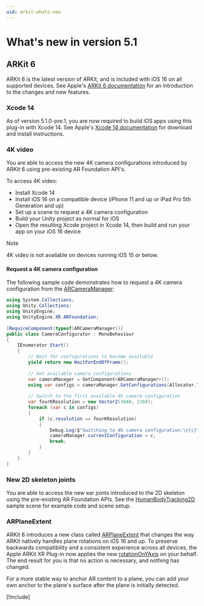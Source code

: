 ```yaml
---
uid: arkit-whats-new
---
```

# What's new in version 5.1

## ARKit 6

ARKit 6 is the latest version of ARKit, and is included with iOS 16 on all supported devices. See Apple's [ARKit 6 documentation](https://developer.apple.com/augmented-reality/arkit/) for an introduction to the changes and new features.

### Xcode 14

As of version 5.1.0-pre.1, you are now required to build iOS apps using this plug-in with Xcode 14. See Apple's [Xcode 14 documentation](https://developer.apple.com/xcode/) for download and install instructions.

### 4K video

You are able to access the new 4K camera configurations introduced by ARKit 6 using pre-existing AR Foundation API's.

To access 4K video:

* Install Xcode 14
* Install iOS 16 on a compatible device (iPhone 11 and up or iPad Pro 5th Generation and up)
* Set up a scene to request a 4K camera configuration
* Build your Unity project as normal for iOS
* Open the resulting Xcode project in Xcode 14, then build and run your app on your iOS 16 device

> [!NOTE]
> 4K video is not available on devices running iOS 15 or below.

#### Request a 4K camera configuration

The following sample code demonstrates how to request a 4K camera configuration from the [ARCameraManager](xref:UnityEngine.XR.ARFoundation.ARCameraManager):


```csharp
using System.Collections;
using Unity.Collections;
using UnityEngine;
using UnityEngine.XR.ARFoundation;
 
[RequireComponent(typeof(ARCameraManager))]
public class CameraConfigurator : MonoBehaviour
{
    IEnumerator Start()
    {
        // Wait for configurations to become available
        yield return new WaitForEndOfFrame();
 
        // Get available camera configurations
        var cameraManager = GetComponent<ARCameraManager>();
        using var configs = cameraManager.GetConfigurations(Allocator.Temp);
 
        // Switch to the first available 4k camera configuration
        var fourKResolution = new Vector2(3840, 2160);
        foreach (var c in configs)
        {
            if (c.resolution == fourKResolution)
            {
                Debug.Log($"Switching to 4k camera configuration:\n{c}");
                cameraManager.currentConfiguration = c;
                break;
            }
        }
    }
}
```

### New 2D skeleton joints

You are able to access the new ear joints introduced to the 2D skeleton using the pre-existing AR Foundation APIs. See the [HumanBodyTracking2D](https://github.com/Unity-Technologies/arfoundation-samples#humanbodytracking2d) sample scene for example code and scene setup.

### ARPlaneExtent

ARKit 6 introduces a new class called [ARPlaneExtent](https://developer.apple.com/documentation/arkit/arplaneextent?language=objc) that changes the way ARKit natively handles plane rotations on iOS 16 and up. To preserve backwards compatibility and a consistent experience across all devices, the Apple ARKit XR Plug-in now applies the new [rotationOnYAxis](https://developer.apple.com/documentation/arkit/arplaneextent/3950861-rotationonyaxis?language=objc) on your behalf. The end result for you is that no action is necessary, and nothing has changed.

For a more stable way to anchor AR content to a plane, you can add your own anchor to the plane's surface after the plane is initially detected.

[!include[](snippets/apple-arkit-trademark.md)]
